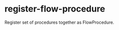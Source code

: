 register-flow-procedure
=======================

Register set of procedures together as FlowProcedure.
